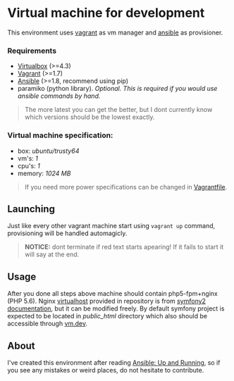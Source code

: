 Virtual machine for development
===============================

This environment uses [vagrant][vagrant] as vm manager and [ansible][ansible] as provisioner.

### Requirements

 - [Virtualbox][virtualbox_download] (>=4.3)
 - [Vagrant][vagrant_download] (>=1.7)
 - [Ansible][ansible_download] (>=1.8, recommend using pip)
 - paramiko (python library). *Optional. This is required if you would use ansible commands by hand.*

> The more latest you can get the better, but I dont currently know which versions should be the lowest exactly.

### Virtual machine specification:  

 - box: *ubuntu/trusty64*
 - vm's: *1*
 - cpu's: *1*
 - memory: *1024 MB*

 > If you need more power specifications can be changed in [Vagrantfile][vagrantfile].

## Launching

Just like every other vagrant machine start using `vagrant up` command, provisioning will be handled automagicly.
 > **NOTICE:** dont terminate if red text starts apearing! If it fails to start it will say at the end.

## Usage

After you done all steps above machine should contain php5-fpm+nginx (PHP 5.6). Nginx [virtualhost][nginx_vh] provided in repository is from [symfony2 documentation][sf_nginx], but it can be modified freely. By default symfony project is expected to be located in *public_html* directory which also should be accessible through [vm.dev][vm_host].

## About

I've created this environment after reading [Ansible: Up and Running][book], so if you see any mistakes or weird places, do not hesitate to contribute.

[book]: http://shop.oreilly.com/product/0636920035626.do
[vagrant]: https://github.com/mitchellh/vagrant
[ansible]: https://github.com/ansible/ansible
[virtualbox_download]: https://www.virtualbox.org/wiki/Downloads
[ansible_download]: https://github.com/ansible/ansible
[vagrant_download]: https://www.vagrantup.com/downloads.html
[vagrantfile]: https://github.com/martiis/development-vm/blob/master/Vagrantfile
[sf_nginx]: http://symfony.com/doc/current/cookbook/configuration/web_server_configuration.html#nginx
[nginx_vh]: https://github.com/martiis/development-vm/blob/master/playbook/template/nginx.vhost.j2
[vm_host]: http://vm.dev
[sf_installer]: https://github.com/symfony/symfony-installer
